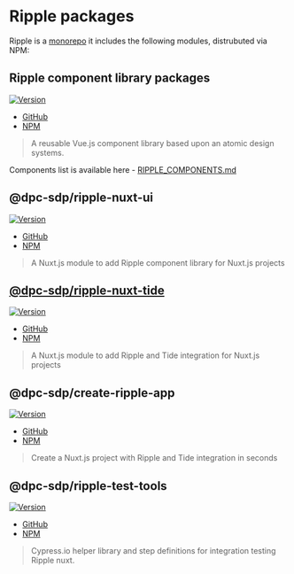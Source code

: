 # Ripple packages

Ripple is a [monorepo](https://en.wikipedia.org/wiki/Monorepo) it includes the following modules, distrubuted via NPM:

## Ripple component library packages
<a href="https://www.npmjs.com/package/@dpc-sdp/ripple-global">
  <img src="https://img.shields.io/npm/v/@dpc-sdp/ripple-global.svg" alt="Version">
</a>

- [GitHub](https://github.com/dpc-sdp/ripple/tree/develop/packages/ripple-global)
- [NPM](https://www.npmjs.com/package/@dpc-sdp/ripple-global)


> A reusable Vue.js component library based upon an atomic design systems.

Components list is available here - [RIPPLE_COMPONENTS.md](https://github.com/dpc-sdp/ripple/blob/develop/RIPPLE_COMPONENTS.md)



## @dpc-sdp/ripple-nuxt-ui
<a href="https://www.npmjs.com/package/@dpc-sdp/ripple-nuxt-ui">
  <img src="https://img.shields.io/npm/v/@dpc-sdp/ripple-nuxt-ui.svg" alt="Version">
</a>

- [GitHub](https://github.com/dpc-sdp/ripple/tree/develop/packages/ripple-nuxt-ui)
- [NPM](https://www.npmjs.com/package/@dpc-sdp/ripple-nuxt-ui)


> A Nuxt.js module to add Ripple component library for Nuxt.js projects

## [@dpc-sdp/ripple-nuxt-tide](ripple-nuxt-tide.md)

<a href="https://www.npmjs.com/package/@dpc-sdp/ripple-nuxt-tide">
  <img src="https://img.shields.io/npm/v/@dpc-sdp/ripple-nuxt-tide.svg" alt="Version">
</a>

- [GitHub](https://github.com/dpc-sdp/ripple/tree/develop/packages/ripple-nuxt-tide)
- [NPM](https://www.npmjs.com/package/@dpc-sdp/ripple-nuxt-tide)

> A Nuxt.js module to add Ripple and Tide integration for Nuxt.js projects



## @dpc-sdp/create-ripple-app
<a href="https://www.npmjs.com/package/@dpc-sdp/create-ripple-app">
  <img src="https://img.shields.io/npm/v/@dpc-sdp/create-ripple-app" alt="Version">
</a>

- [GitHub](https://github.com/dpc-sdp/ripple/tree/develop/packages/create-ripple-app)
- [NPM](https://www.npmjs.com/package/@dpc-sdp/create-ripple-app)


> Create a Nuxt.js project with Ripple and Tide integration in seconds

## @dpc-sdp/ripple-test-tools
<a href="https://www.npmjs.com/package/@dpc-sdp/ripple-test-tools">
  <img src="https://img.shields.io/npm/v/@dpc-sdp/ripple-test-tools" alt="Version">
</a>

- [GitHub](https://github.com/dpc-sdp/ripple/tree/develop/packages/ripple-test-tools)
- [NPM](https://www.npmjs.com/package/@dpc-sdp/ripple-test-tools)


> Cypress.io helper library and step definitions for integration testing Ripple nuxt.